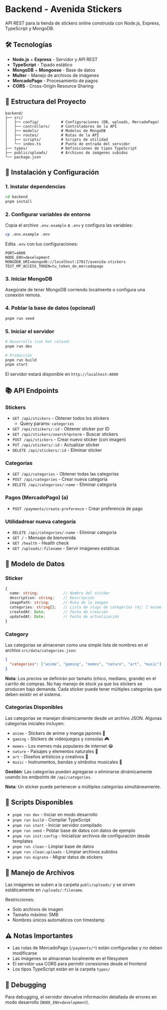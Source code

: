 # Backend - Avenida Stickers

API REST para la tienda de stickers online construida con Node.js, Express, TypeScript y MongoDB.

## 🛠️ Tecnologías

- **Node.js** + **Express** - Servidor y API REST
- **TypeScript** - Tipado estático
- **MongoDB** + **Mongoose** - Base de datos
- **Multer** - Manejo de archivos de imágenes
- **MercadoPago** - Procesamiento de pagos
- **CORS** - Cross-Origin Resource Sharing

## 📁 Estructura del Proyecto

```
backend/
├── src/
│   ├── config/          # Configuraciones (DB, uploads, MercadoPago)
│   ├── controllers/     # Controladores de la API
│   ├── models/          # Modelos de MongoDB
│   ├── routes/          # Rutas de la API
│   ├── scripts/         # Scripts de utilidad
│   └── index.ts         # Punto de entrada del servidor
├── types/               # Definiciones de tipos TypeScript
├── public/uploads/      # Archivos de imágenes subidos
└── package.json
```

## 🚀 Instalación y Configuración

### 1. Instalar dependencias
```bash
cd backend
pnpm install
```

### 2. Configurar variables de entorno
Copia el archivo `.env.example` a `.env` y configura las variables:

```bash
cp .env.example .env
```

Edita `.env` con tus configuraciones:
```env
PORT=4000
NODE_ENV=development
MONGODB_URI=mongodb://localhost:27017/avenida-stickers
TEST_MP_ACCESS_TOKEN=tu_token_de_mercadopago
```

### 3. Iniciar MongoDB
Asegúrate de tener MongoDB corriendo localmente o configura una conexión remota.

### 4. Poblar la base de datos (opcional)
```bash
pnpm run seed
```

### 5. Iniciar el servidor
```bash
# Desarrollo (con hot reload)
pnpm run dev

# Producción
pnpm run build
pnpm start
```

El servidor estará disponible en `http://localhost:4000`

## 📚 API Endpoints

### Stickers
- `GET /api/stickers` - Obtener todos los stickers
  - Query params: `categories`
- `GET /api/stickers/:id` - Obtener sticker por ID
- `GET /api/stickers/search?q=term` - Buscar stickers
- `POST /api/stickers` - Crear nuevo sticker (con imagen)
- `PUT /api/stickers/:id` - Actualizar sticker
- `DELETE /api/stickers/:id` - Eliminar sticker

### Categorías
- `GET /api/categories` - Obtener todas las categorías
- `POST /api/categories` - Crear nueva categoría
- `DELETE /api/categories/:name` - Eliminar categoría

### Pagos (MercadoPago) (a)
- `POST /payments/create-preference` - Crear preferencia de pago

### Utilidadrear nueva categoría
- `DELETE /api/categories/:name` - Eliminar categoría
- `GET /` - Mensaje de bienvenida
- `GET /health` - Health check
- `GET /uploads/:filename` - Servir imágenes estáticas

## 📝 Modelo de Datos

### Sticker
```typescript
{
  name: string;           // Nombre del sticker
  description: string;    // Descripción
  imagePath: string;      // Ruta de la imagen
  categories: string[];   // Lista de slugs de categorías (ej: ['anime', 'gaming'])
  createdAt: Date;        // Fecha de creación
  updatedAt: Date;        // Fecha de actualización
}
```

### Category
Las categorías se almacenan como una simple lista de nombres en el archivo `src/data/categories.json`:

```json
{
  "categories": ["anime", "gaming", "memes", "nature", "art", "music"]
}
```

**Nota**: Los precios se definirán por tamaño (chico, mediano, grande) en el carrito de compras. No hay manejo de stock ya que los stickers se producen bajo demanda. Cada sticker puede tener múltiples categorías que deben existir en el sistema.

### Categorías Disponibles
Las categorías se manejan dinámicamente desde un archivo JSON. Algunas categorías iniciales incluyen:
- `anime` - Stickers de anime y manga japonés 🎌
- `gaming` - Stickers de videojuegos y consolas 🎮  
- `memes` - Los memes más populares de internet 😂
- `nature` - Paisajes y elementos naturales 🌿
- `art` - Diseños artísticos y creativos 🎨
- `music` - Instrumentos, bandas y símbolos musicales 🎵

**Gestión**: Las categorías pueden agregarse o eliminarse dinámicamente usando los endpoints de `/api/categories`.

**Nota**: Un sticker puede pertenecer a múltiples categorías simultáneamente.

## 🔧 Scripts Disponibles

- `pnpm run dev` - Iniciar en modo desarrollo
- `pnpm run build` - Compilar TypeScript
- `pnpm run start` - Iniciar servidor compilado
- `pnpm run seed` - Poblar base de datos con datos de ejemplo
- `pnpm run init:config` - Inicializar archivos de configuración desde templates
- `pnpm run clean` - Limpiar base de datos
- `pnpm run clean:uploads` - Limpiar archivos subidos
- `pnpm run migrate` - Migrar datos de stickers

## 📁 Manejo de Archivos

Las imágenes se suben a la carpeta `publc/uploads/` y se sirven estáticamente en `/uploads/:filename`.

Restricciones:
- Solo archivos de imagen
- Tamaño máximo: 5MB
- Nombres únicos automáticos con timestamp

## ⚠️ Notas Importantes

- Las rutas de MercadoPago (`/payments/*`) están configuradas y no deben modificarse
- Las imágenes se almacenan localmente en el filesystem
- El servidor usa CORS para permitir conexiones desde el frontend
- Los tipos TypeScript están en la carpeta `types/`

## 🐛 Debugging

Para debugging, el servidor devuelve información detallada de errores en modo desarrollo (`NODE_ENV=development`).
